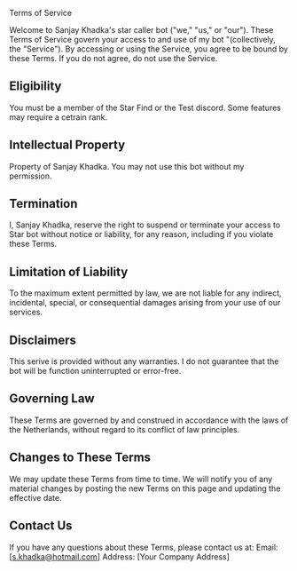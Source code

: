 Terms of Service

Welcome to Sanjay Khadka's star caller bot ("we," "us," or "our"). These Terms of Service govern your access to and use of my bot "(collectively, the "Service"). By accessing or using the Service, you agree to be bound by these Terms. If you do not agree, do not use the Service.

## Eligibility

You must be a member of the Star Find or the Test discord. Some features may require a cetrain rank. 

## Intellectual Property

Property of Sanjay Khadka. You may not use this bot without my permission.

## Termination

I, Sanjay Khadka, reserve the right to suspend or terminate your access to Star bot without notice or liability, for any reason, including if you violate these Terms.

## Limitation of Liability

To the maximum extent permitted by law, we are not liable for any indirect, incidental, special, or consequential damages arising from your use of our services.

## Disclaimers

This serive is provided without any warranties. I do not guarantee that the bot will be function uninterrupted or error-free.

## Governing Law

These Terms are governed by and construed in accordance with the laws of the Netherlands, without regard to its conflict of law principles.

## Changes to These Terms
We may update these Terms from time to time. We will notify you of any material changes by posting the new Terms on this page and updating the effective date.

## Contact Us

If you have any questions about these Terms, please contact us at:
Email: [s.khadka@hotmail.com]
Address: [Your Company Address]
